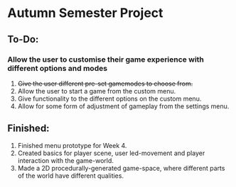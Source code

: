 # Autumn Semester Project


## To-Do:

### Allow the user to customise their game experience with different options and modes
1. ~~Give the user different pre-set gamemodes to choose from.~~
2. Allow the user to start a game from the custom menu.
3. Give functionality to the different options on the custom menu.
4. Allow for some form of adjustment of gameplay from the settings menu.

## Finished:

1. Finished menu prototype for Week 4.
2. Created basics for player scene, user led-movement and player interaction with the game-world.
3. Made a 2D procedurally-generated game-space, where different parts of the world have different qualities.

